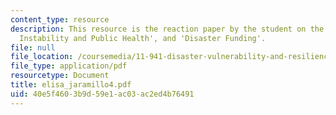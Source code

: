 ```yaml
---
content_type: resource
description: This resource is the reaction paper by the student on the topics 'Climate
  Instability and Public Health', and 'Disaster Funding'.
file: null
file_location: /coursemedia/11-941-disaster-vulnerability-and-resilience-spring-2005/40e5f4603b9d59e1ac03ac2ed4b76491_elisa_jaramillo4.pdf
file_type: application/pdf
resourcetype: Document
title: elisa_jaramillo4.pdf
uid: 40e5f460-3b9d-59e1-ac03-ac2ed4b76491
---
```

